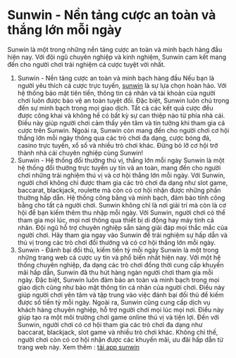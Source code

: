 # Sunwin - Nền tảng cược an toàn và thắng lớn mỗi ngày 
Sunwin là một trong những nền tảng cược an toàn và minh bạch hàng đầu hiện nay. Với đội ngũ chuyên nghiệp và kinh nghiệm, Sunwin cam kết mang đến cho người chơi trải nghiệm cá cược tuyệt vời nhất.
1. Sunwin - Nền tảng cược an toàn và minh bạch hàng đầu
Nếu bạn là người yêu thích cá cược trực tuyến, <a href="https://huntsvillepilgrimage.org/ "> sunwin</a> là sự lựa chọn hoàn hảo. Với hệ thống bảo mật tiên tiến, thông tin cá nhân và tài khoản của người chơi luôn được bảo vệ an toàn tuyệt đối.
Đặc biệt, Sunwin luôn chú trọng đến sự minh bạch trong mọi giao dịch. Tất cả các kết quả cược đều được công khai và không hề có bất kỳ sự can thiệp nào từ phía nhà cái. Điều này giúp người chơi cảm thấy yên tâm và tin tưởng khi tham gia cá cược trên Sunwin.
Ngoài ra, Sunwin còn mang đến cho người chơi cơ hội thắng lớn mỗi ngày thông qua các trò chơi đa dạng, cược bóng đá, casino trực tuyến, xổ số và nhiều trò chơi khác. Đừng bỏ lỡ cơ hội trở thành nhà cái chuyên nghiệp cùng Sunwin!
2. Sunwin - Hệ thống đổi thưởng thú vị, thắng lớn mỗi ngày
Sunwin là một hệ thống đổi thưởng trực tuyến uy tín và an toàn, mang đến cho người chơi những trải nghiệm thú vị và cơ hội thắng lớn mỗi ngày.
Với Sunwin, người chơi không chỉ được tham gia các trò chơi đa dạng như slot game, baccarat, blackjack, roulette mà còn có cơ hội nhận được những phần thưởng hấp dẫn.
Hệ thống công bằng và minh bạch, đảm bảo tính công bằng cho tất cả người chơi. Sunwin không chỉ là nơi giải trí mà còn là cơ hội để bạn kiếm thêm thu nhập mỗi ngày.
Với Sunwin, người chơi có thể tham gia mọi lúc, mọi nơi thông qua thiết bị di động hay máy tính cá nhân. Đội ngũ hỗ trợ chuyên nghiệp sẵn sàng giải đáp mọi thắc mắc của người chơi.
Hãy tham gia ngay vào Sunwin để trải nghiệm sự hấp dẫn và thú vị trong các trò chơi đổi thưởng và có cơ hội thắng lớn mỗi ngày.
3. Sunwin - Đánh bại đối thủ, kiếm tiền tỷ mỗi ngày
Sunwin là một trong những trang web cá cược uy tín và phổ biến nhất hiện nay. Với một hệ thống chuyên nghiệp, đa dạng các trò chơi đồng thời cung cấp khuyến mãi hấp dẫn, Sunwin đã thu hút hàng ngàn người chơi tham gia mỗi ngày.
Đặc biệt, Sunwin luôn đảm bảo an toàn và minh bạch trong mọi giao dịch cũng như bảo mật thông tin cá nhân của người chơi. Điều này giúp người chơi yên tâm và tập trung vào việc đánh bại đối thủ để kiếm được số tiền tỷ mỗi ngày.
Ngoài ra, Sunwin cũng cung cấp dịch vụ khách hàng chuyên nghiệp, hỗ trợ người chơi mọi lúc mọi nơi. Điều này giúp tạo ra một môi trường chơi game online thú vị và tiện lợi.
Đến với Sunwin, người chơi có cơ hội tham gia các trò chơi đa dạng như baccarat, blackjack, slot game và nhiều trò chơi khác. Không chỉ thế, người chơi còn có cơ hội nhận được các khuyến mãi, ưu đãi hấp dẫn từ trang web này.
Xem thêm : <a href="https://huntsvillepilgrimage.org/ "> tải app sunwin</a>

